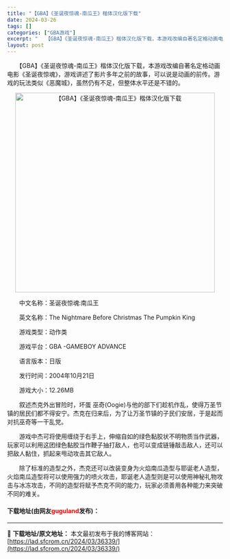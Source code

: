 ```yaml
---
title: "【GBA】《圣诞夜惊魂-南瓜王》楷体汉化版下载"
date: 2024-03-26
tags: []
categories: ["GBA游戏"]
excerpt: "　　【GBA】《圣诞夜惊魂-南瓜王》楷体汉化版下载，本游戏改编自著名定格动画电影《圣诞夜惊魂》，游戏讲述了影片多年之前的故事，可以说是动画的前传。游戏的玩法类似《恶魔城》，虽然仍有不足，但整体水平还是不错的。 　　中文名称：圣诞夜惊魂:南瓜王 　　英文名称：The Nightmare Before &hellip;"
layout: post
---
```


 <p>　　【GBA】《圣诞夜惊魂-南瓜王》楷体汉化版下载，本游戏改编自著名定格动画电影《圣诞夜惊魂》，游戏讲述了影片多年之前的故事，可以说是动画的前传。游戏的玩法类似《恶魔城》，虽然仍有不足，但整体水平还是不错的。</p> <p align="center"><img align="" border="0" src="https://lad.sfcrom.cn/wp-content/uploads/2024/03/20240326_66026516ac69c.jpg" width="466" alt="【GBA】《圣诞夜惊魂-南瓜王》楷体汉化版下载" /></p> <p>　　中文名称：圣诞夜惊魂:南瓜王</p> <p>　　英文名称：The Nightmare Before Christmas The Pumpkin King</p> <p>　　游戏类型：动作类</p> <p>　　游戏平台：GBA -GAMEBOY ADVANCE</p> <p>　　语言版本：日版</p> <p>　　发行时间：2004年10月21日</p> <p>　　游戏大小：12.26MB</p> <p>　　叙述杰克外出冒险时，坏蛋 巫奇(Oogie)与他的部下们趁机作乱，使得万圣节镇的居民们都不得安宁。杰克在归来后，为了让万圣节镇的子民们安居，于是起而对抗巫奇等一干乱党。</p> <p>　　游戏中杰可将使用缠绕于右手上，伸缩自如的绿色黏胶状不明物质当作武器，玩家可以利用这团绿色黏胶当作鞭子抽打敌人，也可以变成链锤敲击敌人，还可以把敌人黏住，抓起来甩动攻击其它敌人。</p> <p>　　除了标准的造型之外，杰克还可以改装变身为火焰南瓜造型与耶诞老人造型，火焰南瓜造型将可以使用强力的喷火攻击，耶诞老人造型则是可以使用神秘礼物攻击与冰冻攻击，不同的造型将赋予杰克不同的能力，玩家必须善用各种能力来突破不同的难关。</p> <p><h4>下载地址(由网友<font color="red">guguland</font>发布)：</h4></p> 

---
📖 **下载地址/原文地址：** 本文最初发布于我的博客网站：[https://lad.sfcrom.cn/2024/03/36339/](https://lad.sfcrom.cn/2024/03/36339/)
